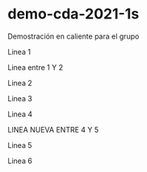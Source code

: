 # demo-cda-2021-1s
Demostración en caliente para el grupo

Linea 1

Linea entre 1 Y 2

Linea 2

Linea 3

Linea 4

LINEA NUEVA ENTRE 4 Y 5

Linea 5

Linea 6
